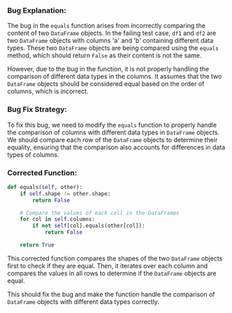 ### Bug Explanation:
The bug in the `equals` function arises from incorrectly comparing the content of two `DataFrame` objects. In the failing test case, `df1` and `df2` are two `DataFrame` objects with columns 'a' and 'b' containing different data types. These two `DataFrame` objects are being compared using the `equals` method, which should return `False` as their content is not the same.

However, due to the bug in the function, it is not properly handling the comparison of different data types in the columns. It assumes that the two `DataFrame` objects should be considered equal based on the order of columns, which is incorrect.

### Bug Fix Strategy:
To fix this bug, we need to modify the `equals` function to properly handle the comparison of columns with different data types in `DataFrame` objects. We should compare each row of the `DataFrame` objects to determine their equality, ensuring that the comparison also accounts for differences in data types of columns.

### Corrected Function:
```python
def equals(self, other):
    if self.shape != other.shape:
        return False

    # Compare the values of each cell in the DataFrames
    for col in self.columns:
        if not self[col].equals(other[col]):
            return False

    return True
```

This corrected function compares the shapes of the two `DataFrame` objects first to check if they are equal. Then, it iterates over each column and compares the values in all rows to determine if the `DataFrame` objects are equal.

This should fix the bug and make the function handle the comparison of `DataFrame` objects with different data types correctly.